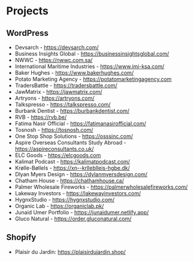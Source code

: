 # Projects

## WordPress

- Devsarch - <https://devsarch.com/>
- Business Insights Global - <https://businessinsightsglobal.com/>
- NWWC - <https://nwwc.com.sa/>
- International Maritime Industries - <https://www.imi-ksa.com/>
- Baker Hughes - <https://www.bakerhughes.com/>
- Potato Marketing Agency - <https://potatomarketingagency.com>
- TradersBattle - <https://tradersbattle.com/>
- JawMatrix - <https://jawmatrix.com/>
- Artryons - <https://artryons.com/>
- Talkspresso - <https://talkspresso.com/>
- Burbank Dentist - <https://burbankdentist.com/>
- RVB - <https://rvb.be/>
- Fatima Nasir Official - <https://fatimanasirofficial.com/>
- Tosnosh - <https://tosnosh.com/>
- One Stop Shop Solutions - <https://osssinc.com/>
- Aspire Overseas Consultants Study Abroad - <https://aspireconsultants.co.uk/>
- ELC Goods - <https://elcgoods.com>
- Kalimat Podcast - <https://kalimatpodcast.com/>
- Krølle-BølleIs - <https://xn--krlleblleis-hgbe.dk/>
- Dlyan Myers Design - <https://dylanmyersdesign.com/>
- Chatham House - <https://chathamhouse.ca/>
- Palmer Wholesale Fireworks - <https://palmerwholesalefireworks.com/>
- Lakeway Investors - <https://lakewayinvestors.com/>
- HygnxStudio - <https://hygnxstudio.com/>
- Organic Lab - <https://organiclab.pk/>
- Junaid Umer Portfolio - <https://junaidumer.netlify.app/>
- Gluco Natural - <https://order.gluconatural.com/>

## Shopify

- Plaisir du Jardin: <https://plaisirdujardin.shop/>
